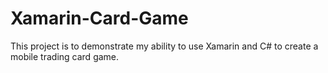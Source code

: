 # Xamarin-Card-Game

This project is to demonstrate my ability to use Xamarin and C# to create a mobile trading card game.
